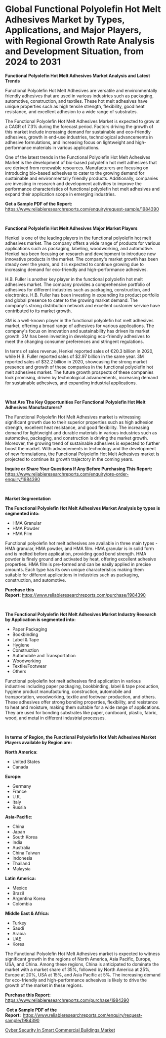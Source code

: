 <p><h1>Global Functional Polyolefin Hot Melt Adhesives Market by Types, Applications, and Major Players, with Regional Growth Rate Analysis and Development Situation, from 2024 to 2031</h1></p><p><strong>Functional Polyolefin Hot Melt Adhesives Market Analysis and Latest Trends</strong></p>
<p><p>Functional Polyolefin Hot Melt Adhesives are versatile and environmentally friendly adhesives that are used in various industries such as packaging, automotive, construction, and textiles. These hot melt adhesives have unique properties such as high tensile strength, flexibility, good heat resistance, and excellent adhesion to a wide range of substrates.</p><p>The Functional Polyolefin Hot Melt Adhesives Market is expected to grow at a CAGR of 7.3% during the forecast period. Factors driving the growth of this market include increasing demand for sustainable and eco-friendly adhesives, growth in end-use industries, technological advancements in adhesive formulations, and increasing focus on lightweight and high-performance materials in various applications.</p><p>One of the latest trends in the Functional Polyolefin Hot Melt Adhesives Market is the development of bio-based polyolefin hot melt adhesives that are derived from renewable resources. Manufacturers are focusing on introducing bio-based adhesives to cater to the growing demand for sustainable and environmentally friendly products. Additionally, companies are investing in research and development activities to improve the performance characteristics of functional polyolefin hot melt adhesives and expand their application scope in emerging industries.</p></p>
<p><strong>Get a Sample PDF of the Report:&nbsp;</strong> <a href="https://www.reliableresearchreports.com/enquiry/request-sample/1984390">https://www.reliableresearchreports.com/enquiry/request-sample/1984390</a></p>
<p>&nbsp;</p>
<p><strong>Functional Polyolefin Hot Melt Adhesives Major Market Players</strong></p>
<p><p>Henkel is one of the leading players in the functional polyolefin hot melt adhesives market. The company offers a wide range of products for various applications such as packaging, labeling, woodworking, and automotive. Henkel has been focusing on research and development to introduce new innovative products in the market. The company's market growth has been steady over the years, and it is expected to continue growing due to increasing demand for eco-friendly and high-performance adhesives.</p><p>H.B. Fuller is another key player in the functional polyolefin hot melt adhesives market. The company provides a comprehensive portfolio of adhesives for different industries such as packaging, construction, and electronics. H.B. Fuller has been investing in expanding its product portfolio and global presence to cater to the growing market demand. The company's strong distribution network and excellent customer service have contributed to its market growth.</p><p>3M is a well-known player in the functional polyolefin hot melt adhesives market, offering a broad range of adhesives for various applications. The company's focus on innovation and sustainability has driven its market growth. 3M has been investing in developing eco-friendly adhesives to meet the changing consumer preferences and stringent regulations.</p><p>In terms of sales revenue, Henkel reported sales of €20.3 billion in 2020, while H.B. Fuller reported sales of $2.97 billion in the same year. 3M reported sales of $32.2 billion in 2020, showcasing the strong market presence and growth of these companies in the functional polyolefin hot melt adhesives market. The future growth prospects of these companies look promising, driven by technological advancements, increasing demand for sustainable adhesives, and expanding industrial applications.</p></p>
<p>&nbsp;</p>
<p><strong>What Are The Key Opportunities For Functional Polyolefin Hot Melt Adhesives Manufacturers?</strong></p>
<p><p>The Functional Polyolefin Hot Melt Adhesives market is witnessing significant growth due to their superior properties such as high adhesion strength, excellent heat resistance, and good flexibility. The increasing demand for lightweight and durable materials in various industries such as automotive, packaging, and construction is driving the market growth. Moreover, the growing trend of sustainable adhesives is expected to further boost the market. With advancements in technology and the development of new formulations, the Functional Polyolefin Hot Melt Adhesives market is projected to continue its growth trajectory in the coming years.</p></p>
<p><strong>Inquire or Share Your Questions If Any Before Purchasing This Report:</strong> <a href="https://www.reliableresearchreports.com/enquiry/pre-order-enquiry/1984390">https://www.reliableresearchreports.com/enquiry/pre-order-enquiry/1984390</a></p>
<p>&nbsp;</p>
<p><strong>Market Segmentation</strong></p>
<p><strong>The Functional Polyolefin Hot Melt Adhesives Market Analysis by types is segmented into:</strong></p>
<p><ul><li>HMA Granular</li><li>HMA Powder</li><li>HMA Film</li></ul></p>
<p><p>Functional polyolefin hot melt adhesives are available in three main types - HMA granular, HMA powder, and HMA film. HMA granular is in solid form and is melted before application, providing good bond strength. HMA powder is finely ground and activated by heat, offering excellent adhesive properties. HMA film is pre-formed and can be easily applied in precise amounts. Each type has its own unique characteristics making them suitable for different applications in industries such as packaging, construction, and automotive.</p></p>
<p><strong>Purchase this Report:&nbsp;</strong><a href="https://www.reliableresearchreports.com/purchase/1984390">https://www.reliableresearchreports.com/purchase/1984390</a></p>
<p>&nbsp;</p>
<p><strong>The Functional Polyolefin Hot Melt Adhesives Market Industry Research by Application is segmented into:</strong></p>
<p><ul><li>Paper Packaging</li><li>Bookbinding</li><li>Label & Tape</li><li>Hygiene</li><li>Construction</li><li>Automobile and Transportation</li><li>Woodworking</li><li>Textile/Footwear</li><li>Others</li></ul></p>
<p><p>Functional polyolefin hot melt adhesives find application in various industries including paper packaging, bookbinding, label & tape production, hygiene product manufacturing, construction, automobile and transportation, woodworking, textile and footwear production, and others. These adhesives offer strong bonding properties, flexibility, and resistance to heat and moisture, making them suitable for a wide range of applications. They are used for bonding substrates like paper, cardboard, plastic, fabric, wood, and metal in different industrial processes.</p></p>
<p>&nbsp;</p>
<p><strong>In terms of Region, the Functional Polyolefin Hot Melt Adhesives Market Players available by Region are:</strong></p>
<p>
    <p> <strong> North America: </strong>
        <ul>
            <li>United States</li>
            <li>Canada</li>
        </ul>
        </p> 
    <p> <strong> Europe: </strong>
        <ul>
            <li>Germany</li>
            <li>France</li>
            <li>U.K.</li>
            <li>Italy</li>
            <li>Russia</li>
        </ul>
        </p> 
    <p> <strong> Asia-Pacific: </strong>
        <ul>
            <li>China</li>
            <li>Japan</li>
            <li>South Korea</li>
            <li>India</li>
            <li>Australia</li>
            <li>China Taiwan</li>
            <li>Indonesia</li>
            <li>Thailand</li>
            <li>Malaysia</li>
        </ul>
        </p> 
    <p> <strong> Latin America: </strong>
        <ul>
            <li>Mexico</li>
            <li>Brazil</li>
            <li>Argentina Korea</li>
            <li>Colombia</li>
        </ul>
        </p> 
    <p> <strong> Middle East & Africa: </strong>
        <ul>
            <li>Turkey</li>
            <li>Saudi</li>
            <li>Arabia</li>
            <li>UAE</li>
            <li>Korea</li>
        </ul>
    </p>
    </p>
<p><p>The Functional Polyolefin Hot Melt Adhesives market is expected to witness significant growth in the regions of North America, Asia Pacific, Europe, USA, and China. Among these regions, China is anticipated to dominate the market with a market share of 35%, followed by North America at 25%, Europe at 20%, USA at 15%, and Asia Pacific at 5%. The increasing demand for eco-friendly and high-performance adhesives is likely to drive the growth of the market in these regions.</p></p>
<p><strong>Purchase this Report: </strong><a href="https://www.reliableresearchreports.com/purchase/1984390">https://www.reliableresearchreports.com/purchase/1984390</a></p>
<p>&nbsp;<strong>Get a Sample PDF of the Report:&nbsp;&nbsp;</strong><a href="https://www.reliableresearchreports.com/enquiry/request-sample/1984390">https://www.reliableresearchreports.com/enquiry/request-sample/1984390</a></p>
<p><strong></strong></p>
<p><p><a href="https://chivalrous-flock-a86.notion.site/Cyber-Security-In-Smart-Commercial-Buildings-Market-Size-Share-Trends-Analysis-Report-By-Applicat-6c471055626c49778850efa5ffa513d3">Cyber Security In Smart Commercial Buildings Market</a></p></p>